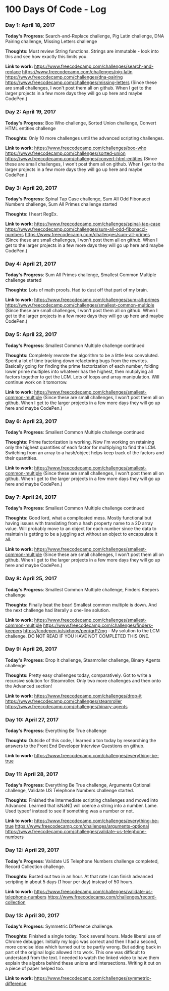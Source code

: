 # 100 Days Of Code - Log

### Day 1: April 18, 2017

**Today's Progress**: Search-and-Replace challenge, Pig Latin challenge, DNA Pairing challenge, Missing Letters challenge

**Thoughts:** Must review String functions. Strings are immutable - look into this and see how exactly this limits you.

**Link to work:** 
https://www.freecodecamp.com/challenges/search-and-replace
https://www.freecodecamp.com/challenges/pig-latin
https://www.freecodecamp.com/challenges/dna-pairing
https://www.freecodecamp.com/challenges/missing-letters
(Since these are small challenges, I won't post them all on github. When I get to the larger projects in a few more days they will go up here and maybe CodePen.)

### Day 2: April 19, 2017

**Today's Progress**: Boo Who challenge, Sorted Union challenge, Convert HTML entities challenge

**Thoughts:** Only 10 more challenges until the advanced scripting challenges.

**Link to work:** 
https://www.freecodecamp.com/challenges/boo-who
https://www.freecodecamp.com/challenges/sorted-union
https://www.freecodecamp.com/challenges/convert-html-entities
(Since these are small challenges, I won't post them all on github. When I get to the larger projects in a few more days they will go up here and maybe CodePen.)

### Day 3: April 20, 2017

**Today's Progress**: Spinal Tap Case challenge, Sum All Odd Fibonacci Numbers challenge, Sum All Primes challenge started

**Thoughts:** I heart RegEx.

**Link to work:** 
https://www.freecodecamp.com/challenges/spinal-tap-case
https://www.freecodecamp.com/challenges/sum-all-odd-fibonacci-numbers
https://www.freecodecamp.com/challenges/sum-all-primes
(Since these are small challenges, I won't post them all on github. When I get to the larger projects in a few more days they will go up here and maybe CodePen.)

### Day 4: April 21, 2017

**Today's Progress**: Sum All Primes challenge, Smallest Common Multiple challenge started

**Thoughts:** Lots of math proofs. Had to dust off that part of my brain.

**Link to work:** 
https://www.freecodecamp.com/challenges/sum-all-primes
https://www.freecodecamp.com/challenges/smallest-common-multiple
(Since these are small challenges, I won't post them all on github. When I get to the larger projects in a few more days they will go up here and maybe CodePen.)

### Day 5: April 22, 2017

**Today's Progress**: Smallest Common Multiple challenge continued

**Thoughts:** Completely rewrote the algorithm to be a little less convoluted. Spent a lot of time tracking down refactoring bugs from the rewrites. Basically going for finding the prime factorization of each number, folding lower prime multiples into whatever has the highest, then mutiplying all factors together to get the LCM. Lots of loops and array manipulation. Will continue work on it tomorrow.

**Link to work:** 
https://www.freecodecamp.com/challenges/smallest-common-multiple
(Since these are small challenges, I won't post them all on github. When I get to the larger projects in a few more days they will go up here and maybe CodePen.)

### Day 6: April 23, 2017

**Today's Progress**: Smallest Common Multiple challenge continued

**Thoughts:** Prime factorization is working. Now I'm working on retaining only the highest quantities of each factor for multiplying to find the LCM. Switching from an array to a hash/object helps keep track of the factors and their quantities.

**Link to work:** 
https://www.freecodecamp.com/challenges/smallest-common-multiple
(Since these are small challenges, I won't post them all on github. When I get to the larger projects in a few more days they will go up here and maybe CodePen.)

### Day 7: April 24, 2017

**Today's Progress**: Smallest Common Multiple challenge continued

**Thoughts:** Good lord, what a complicated mess. Mostly functional but having issues with translating from a hash property name to a 2D array value. Will probably move to an object for each number since the data to maintain is getting to be a juggling act without an object to encapsulate it all.

**Link to work:** 
https://www.freecodecamp.com/challenges/smallest-common-multiple
(Since these are small challenges, I won't post them all on github. When I get to the larger projects in a few more days they will go up here and maybe CodePen.)

### Day 8: April 25, 2017

**Today's Progress**: Smallest Common Multiple challenge, Finders Keepers challenge

**Thoughts:** Finally beat the bear! Smallest common multiple is down. And the next challenge had literally a one-line solution.

**Link to work:** 
https://www.freecodecamp.com/challenges/smallest-common-multiple
https://www.freecodecamp.com/challenges/finders-keepers
https://codepen.io/sixhops/pen/qrPZmg - My solution to the LCM challenge. DO NOT READ IF YOU HAVE NOT COMPLETED THIS ONE.

### Day 9: April 26, 2017

**Today's Progress**: Drop It challenge, Steamroller challenge, Binary Agents challenge

**Thoughts:** Pretty easy challenges today, comparatively. Got to write a recursive solution for Steamroller. Only two more challenges and then onto the Advanced section!

**Link to work:** 
https://www.freecodecamp.com/challenges/drop-it
https://www.freecodecamp.com/challenges/steamroller
https://www.freecodecamp.com/challenges/binary-agents

### Day 10: April 27, 2017

**Today's Progress**: Everything Be True challenge

**Thoughts:** Outside of this code, I learned a ton today by researching the answers to the Front End Developer Interview Questions on github.

**Link to work:** 
https://www.freecodecamp.com/challenges/everything-be-true

### Day 11: April 28, 2017

**Today's Progress**: Everything Be True challenge, Arguments Optional challenge, Validate US Telephone Numbers challenge started.

**Thoughts:** Finished the Intermediate scripting challenges and moved into Advanced. Learned that isNaN() will coerce a string into a number. Lame. Used typeof instead to see if something was a number or not.

**Link to work:** 
https://www.freecodecamp.com/challenges/everything-be-true
https://www.freecodecamp.com/challenges/arguments-optional
https://www.freecodecamp.com/challenges/validate-us-telephone-numbers

### Day 12: April 29, 2017

**Today's Progress**: Validate US Telephone Numbers challenge completed, Record Collection challenge.

**Thoughts:** Busted out two in an hour. At that rate I can finish advanced scripting in about 5 days (1 hour per day) instead of 50 hours.

**Link to work:** 
https://www.freecodecamp.com/challenges/validate-us-telephone-numbers
https://www.freecodecamp.com/challenges/record-collection

### Day 13: April 30, 2017

**Today's Progress**: Symmetric Difference challenge.

**Thoughts:** Finished a single today. Took several hours. Made liberal use of Chrome debugger. Initially my logic was correct and then I had a second, more concise idea which turned out to be partly wrong. But adding back in part of the original logic allowed it to work. This one was difficult to understand from the text. I needed to watch the linked video to have them explain the algebra behind these unions and intersections. Writing it out on a piece of paper helped too.

**Link to work:** 
https://www.freecodecamp.com/challenges/symmetric-difference

